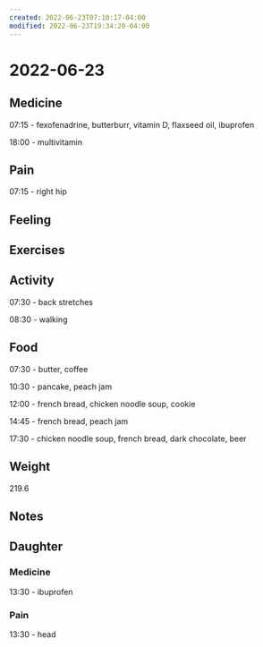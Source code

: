 ```yaml
---
created: 2022-06-23T07:10:17-04:00
modified: 2022-06-23T19:34:20-04:00
---
```


# 2022-06-23

## Medicine

07:15 - fexofenadrine, butterburr, vitamin D, flaxseed oil, ibuprofen 

18:00 - multivitamin 

## Pain

07:15 - right hip


## Feeling


## Exercises


## Activity

07:30 - back stretches 

08:30 - walking


## Food

07:30 - butter, coffee

10:30 - pancake, peach jam

12:00 - french bread, chicken noodle soup, cookie

14:45 - french bread, peach jam

17:30 - chicken noodle soup, french bread, dark chocolate, beer


## Weight

219.6


## Notes


## Daughter

### Medicine

13:30 - ibuprofen 


### Pain

13:30 - head
